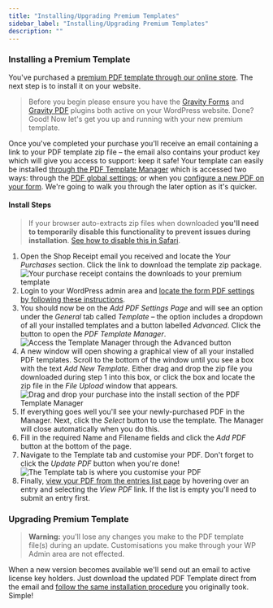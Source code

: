 ```yaml
---
title: "Installing/Upgrading Premium Templates"
sidebar_label: "Installing/Upgrading Premium Templates"
description: ""
---
```


### Installing a Premium Template 

You've purchased a [premium PDF template through our online store](https://gravitypdf.com/template-shop/). The next step is to install it on your website. 

> Before you begin please ensure you have the <a href="https://rocketgenius.pxf.io/c/1211356/445235/7938" rel="sponsored">Gravity Forms</a> and [Gravity PDF](five-minute-install.md) plugins both active on your WordPress website. Done? Good! Now let's get you up and running with your new premium template. 

Once you've completed your purchase you'll receive an email containing a link to your PDF template zip file – the email also contains your product key which will give you access to support: keep it safe! Your template can easily be installed [through the PDF Template Manager](user-pdf-template-manager.md) which is accessed two ways: through the [PDF global settings](user-global-settings.md#default-template); or when you [configure a new PDF on your form](user-setup-pdf.md#template). We're going to walk you through the later option as it's quicker.

#### Install Steps 

> If your browser auto-extracts zip files when downloaded **you'll need to temporarily disable this functionality to prevent issues during installation**. [See how to disable this in Safari](http://apple.stackexchange.com/a/963).

1. Open the Shop Receipt email you received and locate the *Your Purchases* section. Click the link to download the template zip package. 
![Your purchase receipt contains the downloads to your premium template](https://resources.gravitypdf.com/uploads/2017/03/purchase-email.png)
1. Login to your WordPress admin area and [locate the form PDF settings by following these instructions](user-setup-pdf.md#locating-pdf-settings).
1. You should now be on the *Add PDF Settings Page* and will see an option under the *General* tab called *Template* – the option includes a dropdown of all your installed templates and a button labelled *Advanced*. Click the button to open the *PDF Template Manager*.
![Access the Template Manager through the Advanced button](https://resources.gravitypdf.com/uploads/2017/03/access.png)
1. A new window will open showing a graphical view of all your installed PDF templates. Scroll to the bottom of the window until you see a box with the text *Add New Template*. Either drag and drop the zip file you downloaded during step 1 into this box, or click the box and locate the zip file in the *File Upload* window that appears. ![Drag and drop your purchase into the install section of the PDF Template Manager](https://resources.gravitypdf.com/uploads/2017/03/installing.png)
1. If everything goes well you'll see your newly-purchased PDF in the Manager. Next, click the *Select* button to use the template. The Manager will close automatically when you do this.
1. Fill in the required Name and Filename fields and click the *Add PDF* button at the bottom of the page.
1. Navigate to the Template tab and customise your PDF. Don't forget to click the *Update PDF* button when you're done! ![The Template tab is where you customise your PDF](https://resources.gravitypdf.com/uploads/edd/2017/03/settings-page-1-1.png)
1. Finally, [view your PDF from the entries list page](user-viewing-pdfs.md#entry-list) by hovering over an entry and selecting the *View PDF* link. If the list is empty you'll need to submit an entry first. 

### Upgrading Premium Template 

> **Warning:** you'll lose any changes you make to the PDF template file(s) during an update. Customisations you make through your WP Admin area are not effected. 

When a new version becomes available we'll send out an email to active license key holders. Just download the updated PDF Template direct from the email and [follow the same installation procedure](#install-steps) you originally took. Simple!
